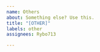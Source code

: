 ```yaml
---
name: Others
about: Something else? Use this.
title: "[OTHER]"
labels: other
assignees: Rybo713

---
```



